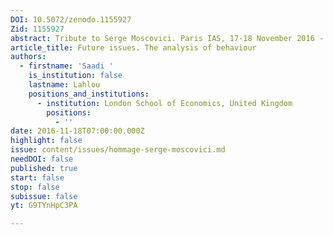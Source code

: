```yaml
---
DOI: 10.5072/zenodo.1155927
Zid: 1155927
abstract: Tribute to Serge Moscovici. Paris IAS, 17-18 November 2016 - Session 7
article_title: Future issues. The analysis of behaviour
authors:
  - firstname: 'Saadi '
    is_institution: false
    lastname: Lahlou
    positions_and_institutions:
      - institution: London School of Economics, United Kingdom
        positions:
          - ''
date: 2016-11-18T07:00:00.000Z
highlight: false
issue: content/issues/hommage-serge-moscovici.md
needDOI: false
published: true
start: false
stop: false
subissue: false
yt: G9TYnHpC3PA

---
```


<Youtube yt="G9TYnHpC3PA" caption="Future issues. The analysis of behaviour"></Youtube>
